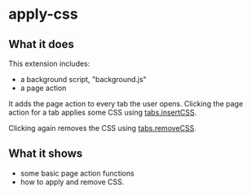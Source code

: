 # apply-css

## What it does

This extension includes:

* a background script, "background.js"
* a page action

It adds the page action to every tab the user opens. Clicking the page action
for a tab applies some CSS using [tabs.insertCSS](https://developer.mozilla.org/docs/Mozilla/Add-ons/WebExtensions/API/tabs/insertCSS).

Clicking again removes the CSS using [tabs.removeCSS](https://developer.mozilla.org/docs/Mozilla/Add-ons/WebExtensions/API/tabs/removeCSS).

## What it shows

* some basic page action functions
* how to apply and remove CSS.
